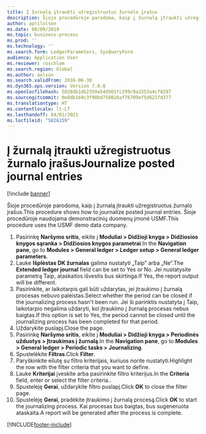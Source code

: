 ```yaml
---
title: Į žurnalą įtraukti užregistruotus žurnalo įrašus
description: Šioje procedūroje parodoma, kaip į žurnalą įtraukti užregistruotus žurnalo įrašus.
author: aprilolson
ms.date: 08/09/2019
ms.topic: business-process
ms.prod: ''
ms.technology: ''
ms.search.form: LedgerParameters, SysQueryForm
audience: Application User
ms.reviewer: roschlom
ms.search.region: Global
ms.author: aolson
ms.search.validFrom: 2016-06-30
ms.dyn365.ops.version: Version 7.0.0
ms.openlocfilehash: 5028db1db2359a54d565fc299c9a3353a4cf8297
ms.sourcegitcommit: 0e8db169c3f90bd750826af76709ef5d621fd377
ms.translationtype: HT
ms.contentlocale: lt-LT
ms.lasthandoff: 04/01/2021
ms.locfileid: "5826159"
---
```

# <a name="journalize-posted-journal-entries"></a><span data-ttu-id="0f3d2-103">Į žurnalą įtraukti užregistruotus žurnalo įrašus</span><span class="sxs-lookup"><span data-stu-id="0f3d2-103">Journalize posted journal entries</span></span>

[!include [banner](../../includes/banner.md)]

<span data-ttu-id="0f3d2-104">Šioje procedūroje parodoma, kaip į žurnalą įtraukti užregistruotus žurnalo įrašus.</span><span class="sxs-lookup"><span data-stu-id="0f3d2-104">This procedure shows how to journalize posted journal entries.</span></span> <span data-ttu-id="0f3d2-105">Šioje procedūroje naudojama demonstracinių duomenų įmonė USMF.</span><span class="sxs-lookup"><span data-stu-id="0f3d2-105">This procedure uses the USMF demo data company.</span></span>

1. <span data-ttu-id="0f3d2-106">Pasirinkę **Naršymo sritis**, eikite į **Moduliai > Didžioji knyga > Didžiosios knygos sąranka > Didžiosios knygos parametrai**.</span><span class="sxs-lookup"><span data-stu-id="0f3d2-106">In the **Navigation pane**, go to **Modules > General ledger > Ledger setup > General ledger parameters**.</span></span>
2. <span data-ttu-id="0f3d2-107">Lauke **Išplėstas DK žurnalas** galima nustatyti „Taip” arba „Ne”.</span><span class="sxs-lookup"><span data-stu-id="0f3d2-107">The **Extended ledger journal** field can be set to Yes or No.</span></span> <span data-ttu-id="0f3d2-108">Jei nustatysite parametrą Taip, ataskaitos išvestis bus skirtinga.</span><span class="sxs-lookup"><span data-stu-id="0f3d2-108">If Yes, the report output will be different.</span></span>
3. <span data-ttu-id="0f3d2-109">Pasirinkite, ar laikotarpis gali būti uždarytas, jei įtraukimo į žurnalą procesas nebuvo paleistas.</span><span class="sxs-lookup"><span data-stu-id="0f3d2-109">Select whether the period can be closed if the journalizing process hasn't been run.</span></span> <span data-ttu-id="0f3d2-110">Jei ši parinktis nustatyta į Taip, laikotarpio negalima uždaryti, kol įtraukimo į žurnalą procesas nebus baigtas.</span><span class="sxs-lookup"><span data-stu-id="0f3d2-110">If this option is set to Yes, the period cannot be closed until the journalizing process has been completed for that period.</span></span>  
4. <span data-ttu-id="0f3d2-111">Uždarykite puslapį.</span><span class="sxs-lookup"><span data-stu-id="0f3d2-111">Close the page.</span></span>
5. <span data-ttu-id="0f3d2-112">Pasirinkę **Naršymo sritis**, eikite į **Moduliai > Didžioji knyga > Periodinės užduotys > Įtraukimas į žurnalą**.</span><span class="sxs-lookup"><span data-stu-id="0f3d2-112">In the **Navigation pane**, go to **Modules > General ledger > Periodic tasks > Journalizing**.</span></span>
6. <span data-ttu-id="0f3d2-113">Spustelėkite **Filtras**.</span><span class="sxs-lookup"><span data-stu-id="0f3d2-113">Click **Filter**.</span></span>
7. <span data-ttu-id="0f3d2-114">Paryškinkite eilutę su filtro kriterijais, kuriuos norite nustatyti.</span><span class="sxs-lookup"><span data-stu-id="0f3d2-114">Highlight the row with the filter criteria that you want to define.</span></span>
8. <span data-ttu-id="0f3d2-115">Lauke **Kriterijai** įveskite arba pasirinkite filtro kriterijus.</span><span class="sxs-lookup"><span data-stu-id="0f3d2-115">In the **Criteria** field, enter or select the filter criteria..</span></span>
9. <span data-ttu-id="0f3d2-116">Spustelėję **Gerai**, uždarykite filtro puslapį.</span><span class="sxs-lookup"><span data-stu-id="0f3d2-116">Click **OK** to close the filter page.</span></span>
10. <span data-ttu-id="0f3d2-117">Spustelėję **Gerai**, pradėkite įtraukimo į žurnalą procesą.</span><span class="sxs-lookup"><span data-stu-id="0f3d2-117">Click **OK** to start the journalizing process.</span></span> <span data-ttu-id="0f3d2-118">Kai procesas bus baigtas, bus sugeneruota ataskaita.</span><span class="sxs-lookup"><span data-stu-id="0f3d2-118">A report will be generated after the process is complete.</span></span>  



[!INCLUDE[footer-include](../../../includes/footer-banner.md)]